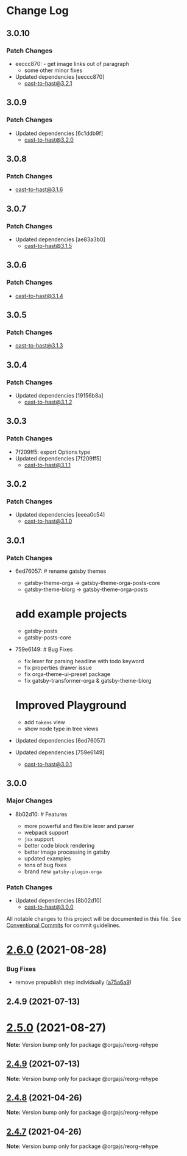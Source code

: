 # Change Log

## 3.0.10

### Patch Changes

- eeccc870: - get image links out of paragraph
  - some other minor fixes
- Updated dependencies [eeccc870]
  - oast-to-hast@3.2.1

## 3.0.9

### Patch Changes

- Updated dependencies [6c1ddb9f]
  - oast-to-hast@3.2.0

## 3.0.8

### Patch Changes

- oast-to-hast@3.1.6

## 3.0.7

### Patch Changes

- Updated dependencies [ae83a3b0]
  - oast-to-hast@3.1.5

## 3.0.6

### Patch Changes

- oast-to-hast@3.1.4

## 3.0.5

### Patch Changes

- oast-to-hast@3.1.3

## 3.0.4

### Patch Changes

- Updated dependencies [19156b8a]
  - oast-to-hast@3.1.2

## 3.0.3

### Patch Changes

- 7f209ff5: export Options type
- Updated dependencies [7f209ff5]
  - oast-to-hast@3.1.1

## 3.0.2

### Patch Changes

- Updated dependencies [eeea0c54]
  - oast-to-hast@3.1.0

## 3.0.1

### Patch Changes

- 6ed76057: # rename gatsby themes

  - gatsby-theme-orga -> gatsby-theme-orga-posts-core
  - gatsby-theme-blorg -> gatsby-theme-orga-posts

  # add example projects

  - gatsby-posts
  - gatsby-posts-core

- 759e6149: # Bug Fixes

  - fix lexer for parsing headline with todo keyword
  - fix properties drawer issue
  - fix orga-theme-ui-preset package
  - fix gatsby-transformer-orga & gatsby-theme-blorg

  # Improved Playground

  - add `tokens` view
  - show node type in tree views

- Updated dependencies [6ed76057]
- Updated dependencies [759e6149]
  - oast-to-hast@3.0.1

## 3.0.0

### Major Changes

- 8b02d10: # Features

  - more powerful and flexible lexer and parser
  - webpack support
  - `jsx` support
  - better code block rendering
  - better image processing in gatsby
  - updated examples
  - tons of bug fixes
  - brand new `gatsby-plugin-orga`

### Patch Changes

- Updated dependencies [8b02d10]
  - oast-to-hast@3.0.0

All notable changes to this project will be documented in this file.
See [Conventional Commits](https://conventionalcommits.org) for commit guidelines.

# [2.6.0](https://github.com/orgapp/orgajs/compare/v2.5.0...v2.6.0) (2021-08-28)

### Bug Fixes

- remove prepublish step individually ([a75a6a9](https://github.com/orgapp/orgajs/commit/a75a6a9606421b66b6ef69b28e3fcb03a5ee282a))

## 2.4.9 (2021-07-13)

# [2.5.0](https://github.com/orgapp/orgajs/compare/v2.4.9...v2.5.0) (2021-08-27)

**Note:** Version bump only for package @orgajs/reorg-rehype

## [2.4.9](https://github.com/orgapp/orgajs/compare/v2.4.8...v2.4.9) (2021-07-13)

**Note:** Version bump only for package @orgajs/reorg-rehype

## [2.4.8](https://github.com/orgapp/orgajs/compare/v2.4.7...v2.4.8) (2021-04-26)

**Note:** Version bump only for package @orgajs/reorg-rehype

## [2.4.7](https://github.com/orgapp/orgajs/compare/v2.4.6...v2.4.7) (2021-04-26)

**Note:** Version bump only for package @orgajs/reorg-rehype
